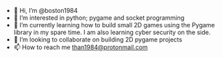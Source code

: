- 👋 Hi, I’m @boston1984
- 👀 I’m interested in python; pygame and socket programming
- 🌱 I’m currently learning how to build small 2D games using the Pygame library in my spare time.  I am also learning cyber security on the side.
- 💞️ I’m looking to collaborate on building 2D pygame projects
- 📫 How to reach me than1984@protonmail.com

<!---
boston1984/boston1984 is a ✨ special ✨ repository because its `README.md` (this file) appears on your GitHub profile.
You can click the Preview link to take a look at your changes.
--->
